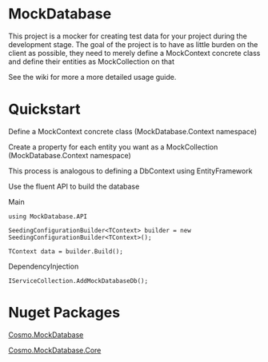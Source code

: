 # MockDatabase
This project is a mocker for creating test data for your project during the development stage.
The goal of the project is to have as little burden on the client as possible, they need to merely define a MockContext concrete class and define their entities as MockCollection<TClass> on that 

See the wiki for more a more detailed usage guide.

# Quickstart

Define a MockContext concrete class (MockDatabase.Context namespace)

Create a property for each entity you want as a MockCollection<TEntity> (MockDatabase.Context namespace)
 
This process is analogous to defining a DbContext using EntityFramework

 
Use the fluent API to build the database

Main

`using MockDatabase.API`

`SeedingConfigurationBuilder<TContext> builder = new SeedingConfigurationBuilder<TContext>();`

 `TContext data = builder.Build();`
 
 
 DependencyInjection
 
 `IServiceCollection.AddMockDatabaseDb();`
 
 

# Nuget Packages

[Cosmo.MockDatabase](https://www.nuget.org/packages/Cosmo.MockDatabase/)

[Cosmo.MockDatabase.Core](https://www.nuget.org/packages/Cosmo.MockDatabase.Core/)

